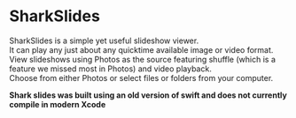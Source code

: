 # SharkSlides

SharkSlides is a simple yet useful slideshow viewer.  
It can play any just about any quicktime available image or video format.  
View slideshows using Photos as the source featuring shuffle (which is a feature we missed most in Photos) and video playback.  
Choose from either Photos or select files or folders from your computer.  

__Shark slides was built using an old version of swift and does not currently compile in modern Xcode__

